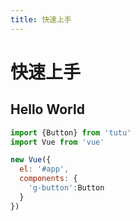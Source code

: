 ```yaml
---
title: 快速上手
---
```


# 快速上手


## Hello World

```javascript
import {Button} from 'tutu'
import Vue from 'vue'

new Vue({
  el: '#app',
  components: {
    'g-button':Button
  }
})
```